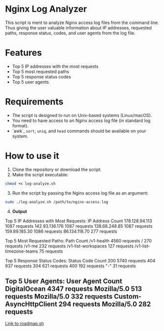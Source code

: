 # Nginx Log Analyzer

This script is ment to analyze Nginx access log files from the command line. Thus giving the user valuable information about IP addresses, requested paths, response status, codes, and user agents from the log file.


# Features

- Top 5 IP addresses with the most requests
- Top 5 most requested paths
- Top 5 response status codes
- Top 5 user agents

# Requirements

- The script is designed to run on Unix-based systems (Linux/macOS).
- You need to have access to an Nginx access log file (in standard log format).
- ´awk´, `sort`, `uniq`, and `head` commands should be available on your system.

# How to use it

1. Clone the repository or download the script.
2. Make the script executable:
```bash
chmod +x log-analyze.sh
```

3. Run the script by passing the Nginx access log file as an argument:
```bash
sudo ./log-analyze.sh /path/to/nginx-access.log
```

4. **Output**

Top 5 IP Addresses with Most Requests:
IP Address           Count
178.128.94.113       1087 requests
142.93.136.176       1087 requests
138.68.248.85        1087 requests
159.89.185.30        1086 requests
86.134.118.70        277 requests 

Top 5 Most Requested Paths:
Path                           Count
/v1-health                     4560 requests
/                              270 requests
/v1-me                         232 requests
/v1-list-workspaces            127 requests
/v1-list-timezone-teams        75 requests

Top 5 Response Status Codes:
Status Code     Count
200             5740 requests
404             937 requests
304             621 requests
400             192 requests
"-"             31 requests

Top 5 User Agents:
User Agent                                         Count
DigitalOcean                                       4347 requests
Mozilla/5.0                                        513 requests
Mozilla/5.0                                        332 requests
Custom-AsyncHttpClient                             294 requests
Mozilla/5.0                                        282 requests
---
[Link to roadmap.sh](https://roadmap.sh/projects/nginx-log-analyser)
